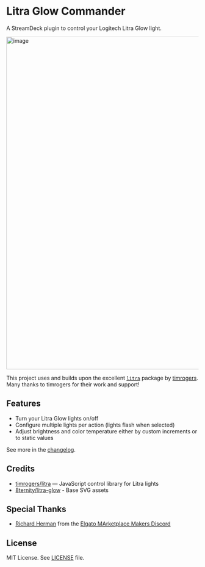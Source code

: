 # Litra Glow Commander

A StreamDeck plugin to control your Logitech Litra Glow light.

<img width="740" height="872" alt="image" src="https://github.com/user-attachments/assets/42da4afe-e7ce-4dc9-9ea7-42c6c26c9e5f" />


This project uses and builds upon the excellent [`litra`](https://github.com/timrogers/litra) package by [timrogers](https://github.com/timrogers).  
Many thanks to timrogers for their work and support!

## Features
 - Turn your Litra Glow lights on/off
 - Configure multiple lights per action (lights flash when selected)
 - Adjust brightness and color temperature either by custom increments or to static values

See more in the [changelog](CHANGELOG.md).

## Credits

- [timrogers/litra](https://github.com/timrogers/litra) — JavaScript control library for Litra lights
- [8ternity/litra-glow](https://github.com/8ternity/litra-glow/) - Base SVG assets

## Special Thanks
- [Richard Herman](https://github.com/GeekyEggo) from the [Elgato MArketplace Makers Discord](https://discord.gg/GehBUcu627)

## License
MIT License. See [LICENSE](LICENSE) file.



